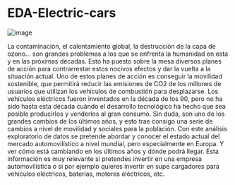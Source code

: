 # EDA-Electric-cars

![image](https://user-images.githubusercontent.com/97469174/168160071-6af54a04-7c88-4f35-b724-ee6e8bd683f2.png)

La contaminación, el calentamiento global, la destrucción de la capa de ozono… son grandes problemas a los que se enfrenta la humanidad en esta y en las próximas décadas. Esto ha puesto sobre la mesa diversos planes de acción para contrarrestar estos nocivos efectos y dar la vuelta a la situación actual. 
Uno de estos planes de acción es conseguir la movilidad sostenible, que permitirá reducir las emisiones de CO2 de los millones de usuarios que utilizan los vehículos de combustión para desplazarse.
Los vehículos eléctricos fueron inventados en la década de los 90, pero no ha sido hasta esta década cuándo el desarrollo tecnológico ha hecho que sea posible producirlos y venderlos al gran consumo. Sin duda,  son uno de los grandes cambios de los últimos años, y esto trae consigo una serie de cambios a nivel de movilidad y sociales para la población.
Con este análisis exploratorio de datos se pretende abordar y conocer el estado actual  del mercado automovilístico a nivel mundial, pero especialmente en Europa. Y ver cómo está cambiando en los últimos años y dónde podrá llegar. 
Esta información es muy relevante si pretendes invertir en una empresa automovilística o si por ejemplo quieres invertir en supe cargadores para vehículos eléctricos, baterías, motores eléctricos, etc.
